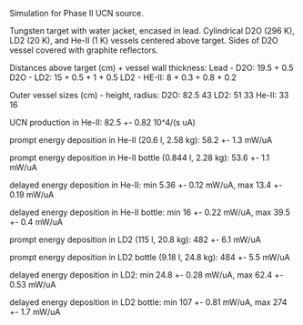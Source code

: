 Simulation for Phase II UCN source.

Tungsten target with water jacket, encased in lead.
Cylindrical D2O (296 K), LD2 (20 K), and He-II (1 K) vessels centered above target.
Sides of D2O vessel covered with graphite reflectors.

Distances above target (cm) + vessel wall thickness:
Lead - D2O: 19.5 + 0.5
D2O - LD2: 15 + 0.5 + 1 + 0.5
LD2 - HE-II: 8 + 0.3 + 0.8 + 0.2

Outer vessel sizes (cm) - height, radius:
D2O: 82.5 43
LD2: 51 33
He-II: 33 16

UCN production in He-II:
82.5 +- 0.82 10^4/(s uA)

prompt energy deposition in He-II (20.6 l, 2.58 kg):
58.2 +- 1.3 mW/uA

prompt energy deposition in He-II bottle (0.844 l, 2.28 kg):
53.6 +- 1.1 mW/uA

delayed energy deposition in He-II:
min 5.36 +- 0.12 mW/uA, max 13.4 +- 0.19 mW/uA

delayed energy deposition in He-II bottle:
min 16 +- 0.22 mW/uA, max 39.5 +- 0.4 mW/uA

prompt energy deposition in LD2 (115 l, 20.8 kg):
482 +- 6.1 mW/uA

prompt energy deposition in LD2 bottle (9.18 l, 24.8 kg):
484 +- 5.5 mW/uA

delayed energy deposition in LD2:
min 24.8 +- 0.28 mW/uA, max 62.4 +- 0.53 mW/uA

delayed energy deposition in LD2 bottle:
min 107 +- 0.81 mW/uA, max 274 +- 1.7 mW/uA

